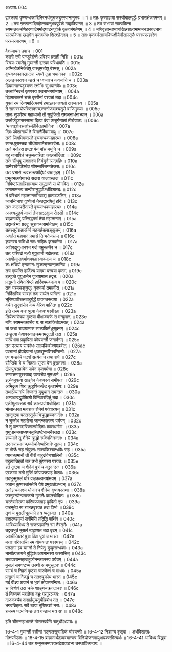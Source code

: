अध्यायः 004

द्वारकायां वृष्ण्यन्धकादिभिरनर्थसूचकदुस्स्वप्नानुभवः ॥ 1 ॥ ततः कृष्णाज्ञया सस्त्रीबालवृद्धैः प्रभासक्षेत्रगमनम् ॥ 2 ॥ तत्र नृत्तगानादिमहोत्सवानुभवपूर्वकं मद्यादिपानम् ॥ 3 ॥ तत्र सभायां सात्यकिना स्यमन्तकमणिहरणादिमर्मोद्घाटनपूर्वकं कृतवर्मगर्हणम् ॥ 4 ॥ मणिवृत्तान्तश्रवणखिन्नसत्यभामामनःप्रसादनाय सात्यकिना खड्गेन कृतवर्मणः शिरश्छेदनम् ॥ 5 ॥ ततः कृतवर्मसात्यकिपक्षीयैर्मौसलतृणैः परस्परप्रहारेण परस्परमारणम् ॥ 6 ॥

वैशम्पायन उवाच ।	001  
काली स्त्री पाण्डुरैर्दन्तैः प्रविश्य हसती निशि ।	001a  
स्त्रियः स्वप्नेषु मुष्णन्ती द्वारकां परिधावति ॥	001c  
अग्निहोत्रनिकेतेषु वास्तुमध्येषु वेश्मसु ।	002a  
वृष्ण्यन्धकानखादन्त स्वप्ने गृध्रा भयानकाः ॥	002c  
अलङ्काराश्च च्छत्रं च ध्वजाश्च कवचानि च ।	003a  
ह्रियमाणान्यदृश्यन्त रक्षोभिः सुभयानकैः ॥	003c  
तच्चाग्निदत्तं कृष्णस्य वज्रनाभमयोमयम् ।	004a  
दिवमाचक्रमे चक्रं वृष्णीनां पश्यतां तदा ॥	004c  
युक्तं रथं दिव्यमादित्यवर्णं हयाऽहरन्पश्यतो दारुकस्य ।	005a  
ते सागरस्योपरिष्टादगच्छन्मनोजवाश्चतुरो वाजिमुख्याः ॥	005c  
तालः सुपर्णश्च महाध्वजौ तौ सुपूजितौ रामजनार्धनाभ्याम् ।	006a  
उच्चैर्जह्रुरप्सरसश्च दिव्या देवा ऊचुर्गम्यतां तीर्थयात्राः ॥	006c  
\'भगवद्दर्शनस्पर्शस्नेहैर्विततभोगिनः ।	007a  
दिवः प्रवेशानार्थं ते विमानैर्दिवमाययुः ॥\'	007c  
ततो जिगमिषन्तस्ते वृष्ण्यन्धकमहारथाः ।	008a  
सान्तःपुरास्तदा तीर्थयात्रामैच्छन्नरर्षभाः ॥	008c  
ततो मनोहरा हृष्टाः पेयं मांसं मधूनि च ।	009a  
बहु नानाविधं चक्रुस्त्वरिताः कालचोदिताः ॥	009c  
ततः सीधुषु सक्ताश्च निर्ययुर्नगराद्बहिः ।	010a  
यानैरश्वैर्गजैश्चैव श्रीमन्तस्तिग्मतेजसः ॥	010c  
ततः प्रभासे न्यवसन्यथोद्दिष्टं यथागृहम् ।	011a  
प्रभूतभक्ष्यपेयास्ते सदारा यादवास्तदा ॥	011c  
निविष्टांस्तान्निशाम्याथ समुद्रान्ते स योगवित् ।	012a  
जगामामन्त्र्य तान्वीरानुद्धवोऽर्थविशारदः ॥	012c  
तं प्रस्थितं महात्मानमभिवाद्य कृताञ्जलिम् ।	013a  
जानन्विनाशं वृष्णीनां नैच्छद्वारयितुं हरिः ॥	013c  
ततः कालपरीतास्ते वृष्ण्यन्धकमहारथाः ।	014a  
अपश्यन्नुद्धवं यान्तं तेजसाऽऽवृत्य रोदसी ॥	014c  
ब्राह्मणार्थेषु यत्सिद्धमन्नं तेषां महात्मनाम् ।	015a  
तद्वानरेभ्यः प्रददुः सुरागन्धसमन्वितम् ॥	015c  
ततस्तूर्यशताकीर्णं नटनर्तकसङ्कुलम् ।	016a  
अवर्तत महापानं प्रभासे तिग्मतेजसाम् ॥	016c  
कृष्णस्य सन्निधौ रामः सहितः कृतवर्मणा ।	017a  
अपिबद्युयुधानश्च गदो बभ्रुस्तथैव च ॥	017c  
ततः परिषदो मध्ये युयुधानो मदोत्कटः ।	018a  
अब्रवीत्कृतवर्माणमवहास्यावमत्य च ॥	018c  
कः क्षत्रियो हन्यमानः सुप्तान्हन्यान्मृतानिव ।	019a  
तन्न मृष्यन्ति हार्दिक्य यादवा यत्त्वया कृतम् ॥	019c  
इत्युक्ते युयुधानेन पूजयामास तद्वचः ।	020a  
प्रद्युम्नो रथिनांश्रेष्ठो हार्दिक्यमवमत्य व ॥	020c  
ततः परमसङ्क्रुद्धः कृतवर्मा तमब्रवीत् ।	021a  
निर्दिशन्निव सावज्ञं तदा सव्येन पाणिना ॥	021c  
भूरिश्रवाश्छिन्नबाहुर्युर्द्धे प्रायगतस्त्वया ।	022a  
वधेन सुनृशंसेन कथं वीरेण पातितः ॥	022c  
इति तस्य वचः श्रुत्वा केशवः परवीरहा ।	023a  
तिर्यक्सरोषया दृष्ट्या वीक्षाञ्चक्रे स मन्युमान् ॥	023c  
मणिः स्यमन्तकश्चैव यः स सत्राजितोऽभवत् ।	024a  
तां कथां श्रावयामास सात्यकिर्मधुसूदनम् ॥	024c  
तच्छ्रुत्वा केशवस्याङ्कमगमद्रुदती तदा ।	025a  
सत्यभामा प्रकुपिता कोपयन्ती जनार्दनम् ॥	025c  
तत उत्थाय सक्रोधः सात्यकिर्वाक्यमब्रवीत् ।	026ac  
पञ्चानां द्रौपदेयानां धृष्टद्युम्नशिखण्डिनोः ।	027a  
एष गच्छामि पदवीं सत्येन च तथा शपे ॥	027c  
सौप्तिके ये च निहताः सुप्ता येन दुरात्मना ।	028a  
द्रोणपुत्रसहायेन पापेन कृतवर्मणा ॥	028c  
समाप्तमायुरस्याद्य यशश्चैव सुमध्यमे ।	029a  
इत्येवमुक्त्वा खड्गेन केशवस्य समीपतः ।	029c  
अभिद्रुत्य शिरः क्रुद्धश्चिच्छेद कृतवर्मणः ॥	029e  
तथाऽन्यानपि निघ्नन्तं युयुधानं समन्ततः ।	030a  
अभ्यधावद्धृषीकेशो विनिवारयितुं तदा ॥	030c  
एकीभूतास्ततः सर्वे कालपर्यायचोदिताः ।	031a  
भोजान्धका महाराज शैनेयं पर्यवारयन् ॥	031c  
तान्दृष्ट्वा पततस्तूर्णमभिक्रुद्धाञ्जनार्दनः ।	032a  
न चुक्रोध महातेजा जानन्कालस्य पर्ययम् ॥	032c  
ते तु पानमदाविष्टाश्चोदिताः कालधर्मणा ।	033a  
युयुधानमथाभ्यघ्नन्नुच्छिष्टैर्भाजनैस्तदा ॥	033c  
हन्यमाने तु शैनेये क्रुद्धो रुक्मिणिनन्दनः ।	034a  
तदनन्तरमागच्छन्मोचयिष्यञ्शिनेः सुतम् ॥	034c  
स भोजैः सह संयुक्तः सात्यकिश्चान्धकैः सह ।	035a  
व्यायच्छमानौ तौ वीरौ बाहुद्रविणशालिनौ ।	035c  
बहुत्वान्निहतौ तत्र उभौ कुष्णस्य पश्यतः ॥	035e  
हतं दृष्ट्वा च शैनेयं पुत्रं च यदुनन्दनः ।	036a  
एरकाणां ततो मुष्टिं कोपाज्जग्राह केशवः ॥	036c  
तदभून्मुसलं घोरं वज्रकल्पमयोमयम् ।	037a  
जघान कुष्णस्तांस्तेनि येये प्रमुखतोऽभवन् ॥	037c  
ततोऽन्धकाश्च भोजाश्च शैनेया वृष्णयस्तथा ।	038a  
जघ्नुरन्योन्यमाक्रन्दे मुसलैः कालचोदिताः ॥	038c  
यस्तेषामेरकां कश्चिज्जग्राह कुपितो नृपः ।	039a  
वज्रभूतेव सा राजन्नदृश्यत तदा विभो ॥	039c  
तृणं च मुसलीभूतमपि तत्र व्यदृश्यत ।	040a  
ब्रह्मदण्डकृतं सर्वमिति तद्विद्धि पार्थिव ॥	040c  
आविध्याविध्य ते राजन्प्रहरन्ति स्म तैस्तृणैः ।	041a  
तद्वज्रभूतं मुसलं व्यदृश्यत तदा दृढम् ॥	041c  
अवधीत्पितरं पुत्रः पिता पुत्रं च भारत ।	042a  
मत्ताः परिपतन्ति स्म योधयन्तः परस्परम् ॥	042c  
पतङ्गा इव चाग्नौ ते निपेतुः कुकुरान्धकाः ।	043a  
नासीत्पलायने बुद्धिर्वधअयमानस्य कस्यचित् ॥	043c  
तत्रापश्यन्महाबाहुर्जानन्कालस्य पर्ययम् ।	044a  
मुसलं समवष्टभ्य तस्थौ स मधुसूदनः ॥	044c  
साम्बं च निहतं दृष्ट्वा चारुदेष्णं च माधवः ।	045a  
प्रद्युम्नं चानिरुद्धं च ततश्चुक्रोध भारत ॥	045c  
गदं वीक्ष्य शयानं च भृशं कोपसमन्वितः ।	046a  
स निःशेषं तदा चक्रे शार्ङ्गचक्रगदाधरः ॥	046c  
तं निघ्नन्तं महातेजा बभ्रुः परपुरञ्जयः ।	047a  
दारुकश्चैव दाशार्हमूचतुर्यन्निबोध तत् ॥	047c  
भगवन्निहताः सर्वे त्वया भूयिष्ठशो नराः ।	048a  
रामस्य पदमन्विच्छ तत्र गच्छाम यत्र सः ॥ ॥	048c  

इति श्रीमन्महाभारते मौसलपर्वणि चतुर्थोऽध्यायः ॥

16-4-1 मुष्णन्ती स्त्रीणां मङ्गलसूत्रादिकं चोरयन्ती ॥ 16-4-12 निशाम्य दृष्ट्वा । अर्थविशारदः मोक्षपण्डितः ॥ 16-4-15 ब्राह्मणार्थद्रव्यस्यान्यत्र विनियोजनमायुःक्षयकरमित्यर्थः ॥ 16-4-41 आविध्य विद्ध्वा ॥ 16-4-44 तत्र यन्मुसलमपश्यत्तदेवावष्टभ्य तस्थावित्यन्वयः ॥
